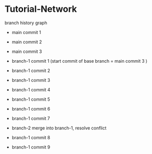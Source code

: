 # Tutorial-Network
 branch history graph

- main commit 1
- main commit 2
- main commit 3








- branch-1 commit 1 (start commit of base branch = main commit 3 )
- branch-1 commit 2 
- branch-1 commit 3
- branch-1 commit 4
- branch-1 commit 5
- branch-1 commit 6
- branch-1 commit 7
- branch-2 merge into branch-1, resolve conflict 
- branch-1 commit 8
- branch-1 commit 9